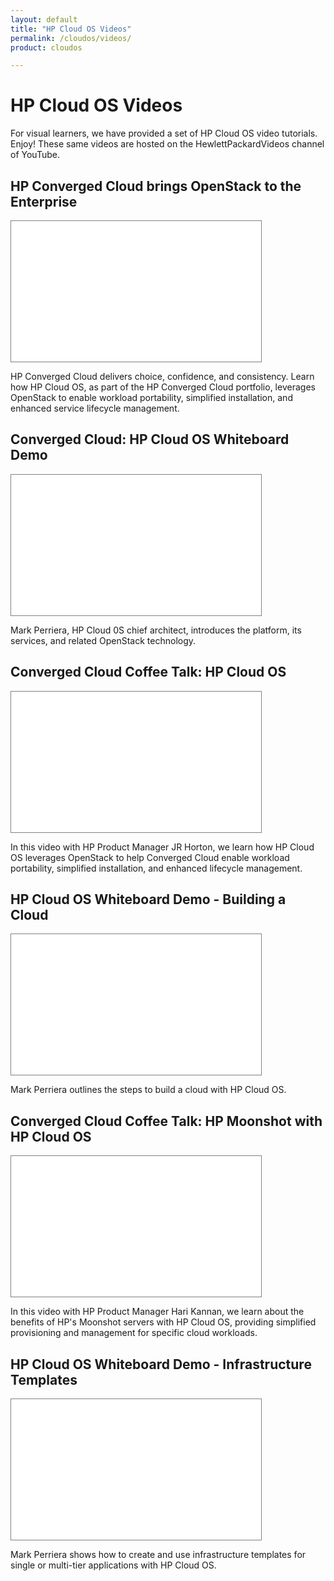 ```yaml
---
layout: default
title: "HP Cloud OS Videos"
permalink: /cloudos/videos/
product: cloudos

---
```


# HP Cloud OS Videos

For visual learners, we have provided a set of HP Cloud OS video tutorials.  Enjoy! These same videos are 
hosted on the HewlettPackardVideos channel of YouTube.

## HP Converged Cloud brings OpenStack to the Enterprise

<iframe style="border: 1px solid gray;" width="400" height="225" src="//www.youtube.com/embed/HrhFmRgKYEA?rel=0" frameborder="0" allowfullscreen> </iframe>

HP Converged Cloud delivers choice, confidence, and consistency. Learn how HP Cloud OS, as part of the HP Converged Cloud portfolio, leverages OpenStack to enable workload portability, simplified installation, and enhanced service lifecycle management.

## Converged Cloud: HP Cloud OS Whiteboard Demo

<iframe style="border: 1px solid gray;" width="400" height="225" src="//www.youtube.com/embed/Ba2wMPU5tpk" frameborder="0" allowfullscreen> </iframe>

Mark Perriera, HP Cloud 0S chief architect, introduces the platform, its services, and related OpenStack technology.

## Converged Cloud Coffee Talk: HP Cloud OS

<iframe style="border: 1px solid gray;" width="400" height="225" src="//www.youtube.com/embed/XnUqB7V_j8Q?rel=0" frameborder="0" allowfullscreen> </iframe>

In this video with HP Product Manager JR Horton, we learn how HP Cloud OS leverages OpenStack to help Converged Cloud enable workload portability, simplified installation, and enhanced lifecycle management.

## HP Cloud OS Whiteboard Demo - Building a Cloud

<iframe style="border: 1px solid gray;" width="400" height="225" src="//www.youtube.com/embed/KBV9TnE2it0" frameborder="0" allowfullscreen> </iframe>

Mark Perriera outlines the steps to build a cloud with HP Cloud OS.

## Converged Cloud Coffee Talk: HP Moonshot with HP Cloud OS

<iframe style="border: 1px solid gray;" width="400" height="225" src="//www.youtube.com/embed/NriyVYHqYQk?rel=0" frameborder="0" allowfullscreen> </iframe>

In this video with HP Product Manager Hari Kannan, we learn about the benefits of HP's Moonshot servers with HP Cloud OS, providing simplified provisioning and management for specific cloud workloads.

## HP Cloud OS Whiteboard Demo - Infrastructure Templates

<iframe style="border: 1px solid gray;" width="400" height="225" src="//www.youtube.com/embed/4a8LwWhWAZs?rel=0" frameborder="0" allowfullscreen> </iframe>

Mark Perriera shows how to create and use infrastructure templates for single or multi-tier applications with HP Cloud OS. 
